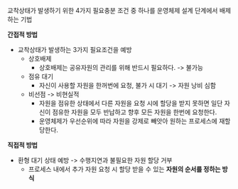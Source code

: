 교착상태가 발생하기 위한 4가지 필요충분 조건 중 하나를 운영체제 설계 단계에서 배제하는 기법

**간접적 방법**
- 교착상태가 발생하는 3가지 필요조건을 예방
	- 상호배제
		- 상호배제는 공유자원의 관리를 위해 반드시 필요하다. -> 불가능
	- 점유 대기
		- 자신이 사용할 자원을 한꺼번에 요청, 불가 시 대기 -> 자원 낭비 심함
	- 비선점 -> 비현실적
		- 자원을 점유한 상태에서 다른 자원을 요청 시에 할당을 받지 못하면 일단 자신이 점유한 자원을 모두 반납하고 향후 모든 자원을 한번에 요청한다.
		- 운영체제가 우선순위에 따라 자원을 강제로 빼앗아 원하는 프로세스에 재할당한다.

**직접적 방법**
- 환형 대기 상태 예방 -> 수행지연과 불필요한 자원 할당 거부
	- 프로세스 내에서 추가 자원 요청 시 할당 받을 수 있는 **자원의 순서를 정하는 방식**